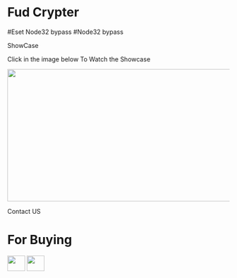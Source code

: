 # Fud Crypter 
#Eset Node32 bypass
#Node32 bypass

ShowCase


Click in the image below To Watch the Showcase


[<img src="https://i.ibb.co/jbyZxSH/mqdefault-LE-auto-x4-transformed.jpg?ex=65515847&is=653ee347&hm=2a662719bd3e25e5017e3ede2ef56b7f0f309213ab0ec9272b8c548c4e8d61a9&=&width=576&height=325" width="600" height="300"
/>](https://youtu.be/c-OBHVWW-Pc)




 Contact US

# For Buying 
[<img src="https://i.ibb.co/vhqCMmp/icons8-telegram-96.png?ex=65557046&is=6542fb46&hm=38bee40bbcf8de01316582c7d66b01b3e1eb6d7e869051b649f3073b3fd64a7b&=" width="40" height="35"
/>](https://t.me/Deveation_Support)
[<img src="https://seeklogo.com/images/S/signal-logo-20A1616F60-seeklogo.com.png?ex=65557046&is=6542fb46&hm=38bee40bbcf8de01316582c7d66b01b3e1eb6d7e869051b649f3073b3fd64a7b&=" width="40" height="35"
/>](https://bit.ly/4dCGi65)
